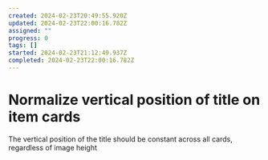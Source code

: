 ```yaml
---
created: 2024-02-23T20:49:55.920Z
updated: 2024-02-23T22:00:16.782Z
assigned: ""
progress: 0
tags: []
started: 2024-02-23T21:12:49.937Z
completed: 2024-02-23T22:00:16.782Z
---
```


# Normalize vertical position of title on item cards

The vertical position of the title should be constant across all cards, regardless of image height
